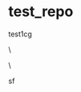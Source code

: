 # test_repo
test1cg






\


\































sf




















































































